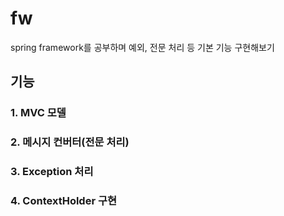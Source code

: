 # fw
spring framework를 공부하며 예외, 전문 처리 등 기본 기능 구현해보기

## 기능
### 1. MVC 모델
### 2. 메시지 컨버터(전문 처리)
### 3. Exception 처리
### 4. ContextHolder 구현
